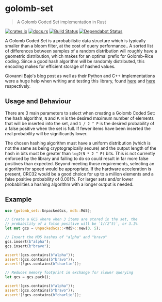 # golomb-set

> A Golomb Coded Set implementation in Rust

[![crates.io](https://img.shields.io/crates/v/golomb-set.svg)](https://crates.io/crates/golomb-set)
[![docs.rs](https://docs.rs/golomb-set/badge.svg)](https://docs.rs/golomb-set/)
[![Build Status](https://travis-ci.org/dac-gmbh/golomb-set.svg?branch=master)](https://travis-ci.org/dac-gmbh/golomb-set)
[![Dependabot Status](https://api.dependabot.com/badges/status?host=github&repo=dac-gmbh/golomb-set)](https://dependabot.com)

A Golomb Coded Set is a probabilistic data structure which is typically smaller than a bloom filter, at the cost of query performance.. A sorted list of differences between samples of a random distribution will roughly have a geometric distribution, which makes for an optimal prefix for Golomb-Rice coding. Since a good hash algorithm will be randomly distributed, this encoding makes for efficient storage of hashed values.

Giovanni Bajo's blog post as well as their Python and C++ implementations were a huge help when writing and testing this library, found [here](http://giovanni.bajo.it/post/47119962313/golomb-coded-sets-smaller-than-bloom-filters) and [here](https://github.com/rasky/gcs) respectively.

## Usage and Behaviour

There are 3 main parameters to select when creating a Golomb Coded Set: the hash algorithm, `N` and `P`. `N` is the desired maximum number of elements that will be inserted into the set, and `1 / 2 ^ P` is the desired probability of a false positive when the set is full. If fewer items have been inserted the real probability will be significantly lower.

The chosen hashing algorithm must have a uniform distribution (which is not the same as being cryptograpically secure) and the output length of the hash in bits must be greater than `log2(N * 2 ^ P)` bits. This is not currently enforced by the library and failing to do so could result in far more false positives than expected. Beyond meeting those requirements, selecting an algorithm for speed would be appropriate. If the hardware acceleration is present, CRC32 would be a good choice for up to a million elements and a false positive probability of 0.001%. For larger sets and/or lower probabilities a hashing algorithm with a longer output is needed.

## Example

```rust
use {golomb_set::UnpackedGcs, md5::Md5};

// Create a GCS where when 3 items are stored in the set, the
// probability of a false positive will be `1/(2^5)`, or 3.1%
let mut gcs = UnpackedGcs::<Md5>::new(3, 5);

// Insert the MD5 hashes of "alpha" and "bravo"
gcs.insert(b"alpha");
gcs.insert(b"bravo");

assert!(gcs.contains(b"alpha"));
assert!(gcs.contains(b"bravo"));
assert!(!gcs.contains(b"charlie"));

// Reduces memory footprint in exchange for slower querying
let gcs = gcs.pack();

assert!(gcs.contains(b"alpha"));
assert!(gcs.contains(b"bravo"));
assert!(!gcs.contains(b"charlie"));
```
